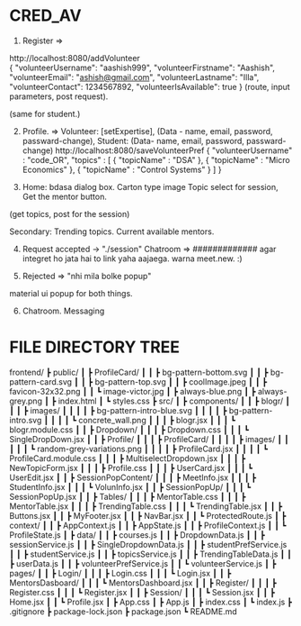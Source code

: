 # CRED_AV


1. Register =>  

http://localhost:8080/addVolunteer  
{
	"volunteerUsername": "aashish999",
    "volunteerFirstname": "Aashish",
    "volunteerEmail": "ashish@gmail.com",
    "volunteerLastname": "Illa",
    "volunteerContact": 1234567892,
    "volunteerIsAvailable": true
}
(route, input parameters, post request).

(same for student.)



2. Profile.
=>
Volunteer:
[setExpertise], (Data - name, email, password, passward-change),
Student:
(Data-  name, email, password, passward-change)
http://localhost:8080/saveVolunteerPref
{
	"volunteerUsername" : "code_OR",
	"topics" : [
		{
			"topicName" : "DSA"
		},
		{
			"topicName" : "Micro Economics"
		},
		{
			"topicName" : "Control Systems"
		}
	]
}



3. Home:
bdasa dialog box.
Carton type image
Topic select for session, Get the mentor button.

(get topics, post for the session)


Secondary:
Trending topics.
Current available mentors.


4. Request accepted -> "./session"
Chatroom =>    #############
agar integret ho jata hai to link yaha aajaega.
warna meet.new. :)


5. Rejected => "nhi mila bolke popup"

material ui popup for both things.


6. Chatroom.
Messaging

# FILE DIRECTORY TREE

frontend/
┣ public/
┃ ┣ ProfileCard/
┃ ┃ ┣ bg-pattern-bottom.svg
┃ ┃ ┣ bg-pattern-card.svg
┃ ┃ ┣ bg-pattern-top.svg
┃ ┃ ┣ coolImage.jpeg
┃ ┃ ┣ favicon-32x32.png
┃ ┃ ┗ image-victor.jpg
┃ ┣ always-blue.png
┃ ┣ always-grey.png
┃ ┣ index.html
┃ ┗ styles.css
┣ src/
┃ ┣ components/
┃ ┃ ┣ blogr/
┃ ┃ ┃ ┣ images/
┃ ┃ ┃ ┃ ┣ bg-pattern-intro-blue.svg
┃ ┃ ┃ ┃ ┣ bg-pattern-intro.svg
┃ ┃ ┃ ┃ ┗ concrete_wall.png
┃ ┃ ┃ ┣ blogr.jsx
┃ ┃ ┃ ┗ blogr.module.css
┃ ┃ ┣ Dropdown/
┃ ┃ ┃ ┣ Dropdown.css
┃ ┃ ┃ ┗ SingleDropDown.jsx
┃ ┃ ┣ Profile/
┃ ┃ ┃ ┣ ProfileCard/
┃ ┃ ┃ ┃ ┣ images/
┃ ┃ ┃ ┃ ┃ ┗ random-grey-variations.png
┃ ┃ ┃ ┃ ┣ ProfileCard.jsx
┃ ┃ ┃ ┃ ┗ ProfileCard.module.css
┃ ┃ ┃ ┣ MultiselectDropdown.jsx
┃ ┃ ┃ ┣ NewTopicForm.jsx
┃ ┃ ┃ ┣ Profile.css
┃ ┃ ┃ ┣ UserCard.jsx
┃ ┃ ┃ ┗ UserEdit.jsx
┃ ┃ ┣ SessionPopContent/
┃ ┃ ┃ ┣ MeetInfo.jsx
┃ ┃ ┃ ┣ StudentInfo.jsx
┃ ┃ ┃ ┗ VolunInfo.jsx
┃ ┃ ┣ SessionPopUp/
┃ ┃ ┃ ┗ SessionPopUp.jsx
┃ ┃ ┣ Tables/
┃ ┃ ┃ ┣ MentorTable.css
┃ ┃ ┃ ┣ MentorTable.jsx
┃ ┃ ┃ ┣ TrendingTable.css
┃ ┃ ┃ ┗ TrendingTable.jsx
┃ ┃ ┣ Buttons.jsx
┃ ┃ ┣ MyFooter.jsx
┃ ┃ ┣ NavBar.jsx
┃ ┃ ┗ ProtectedRoute.js
┃ ┣ context/
┃ ┃ ┣ AppContext.js
┃ ┃ ┣ AppState.js
┃ ┃ ┣ ProfileContext.js
┃ ┃ ┗ ProfileState.js
┃ ┣ data/
┃ ┃ ┣ courses.js
┃ ┃ ┣ DropdownData.js
┃ ┃ ┣ sessionService.js
┃ ┃ ┣ SingleDropdownData.js
┃ ┃ ┣ studentPrefService.js
┃ ┃ ┣ studentService.js
┃ ┃ ┣ topicsService.js
┃ ┃ ┣ TrendingTableData.js
┃ ┃ ┣ userData.js
┃ ┃ ┣ volunteerPrefService.js
┃ ┃ ┗ volunteerService.js
┃ ┣ pages/
┃ ┃ ┣ Login/
┃ ┃ ┃ ┣ Login.css
┃ ┃ ┃ ┗ Login.jsx
┃ ┃ ┣ MentorsDasboard/
┃ ┃ ┃ ┗ MentorsDashboard.jsx
┃ ┃ ┣ Register/
┃ ┃ ┃ ┣ Register.css
┃ ┃ ┃ ┗ Register.jsx
┃ ┃ ┣ Session/
┃ ┃ ┃ ┗ Session.jsx
┃ ┃ ┣ Home.jsx
┃ ┃ ┗ Profile.jsx
┃ ┣ App.css
┃ ┣ App.js
┃ ┣ index.css
┃ ┗ index.js
┣ .gitignore
┣ package-lock.json
┣ package.json
┗ README.md
